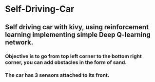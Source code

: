# Self-Driving-Car
## Self driving car with kivy, using reinforcement learning implementing simple Deep Q-learning network.
### Objective is to go from top left corner to the bottom right corner, you can add obstacles in the form of sand.
### The car has 3 sensors attached to its front.
